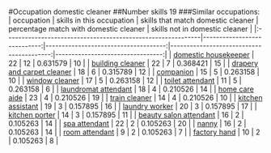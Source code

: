 #Occupation domestic cleaner
##Number skills 19
###Similar occupations:
| occupation                                                  |   skills in this occupation |   skills that match domestic cleaner |   percentage match with domestic cleaner |   skills not in domestic cleaner |
|:------------------------------------------------------------|----------------------------:|-------------------------------------:|-----------------------------------------:|---------------------------------:|
| [domestic housekeeper](domestic_housekeeper.md)             |                          22 |                                   12 |                                 0.631579 |                               10 |
| [building cleaner](building_cleaner.md)                     |                          22 |                                    7 |                                 0.368421 |                               15 |
| [drapery and carpet cleaner](drapery_and_carpet_cleaner.md) |                          18 |                                    6 |                                 0.315789 |                               12 |
| [companion](companion.md)                                   |                          15 |                                    5 |                                 0.263158 |                               10 |
| [window cleaner](window_cleaner.md)                         |                          17 |                                    5 |                                 0.263158 |                               12 |
| [toilet attendant](toilet_attendant.md)                     |                          11 |                                    5 |                                 0.263158 |                                6 |
| [laundromat attendant](laundromat_attendant.md)             |                          18 |                                    4 |                                 0.210526 |                               14 |
| [home care aide](home_care_aide.md)                         |                          23 |                                    4 |                                 0.210526 |                               19 |
| [train cleaner](train_cleaner.md)                           |                          14 |                                    4 |                                 0.210526 |                               10 |
| [kitchen assistant](kitchen_assistant.md)                   |                          19 |                                    3 |                                 0.157895 |                               16 |
| [laundry worker](laundry_worker.md)                         |                          20 |                                    3 |                                 0.157895 |                               17 |
| [kitchen porter](kitchen_porter.md)                         |                          14 |                                    3 |                                 0.157895 |                               11 |
| [beauty salon attendant](beauty_salon_attendant.md)         |                          16 |                                    2 |                                 0.105263 |                               14 |
| [spa attendant](spa_attendant.md)                           |                          22 |                                    2 |                                 0.105263 |                               20 |
| [nanny](nanny.md)                                           |                          16 |                                    2 |                                 0.105263 |                               14 |
| [room attendant](room_attendant.md)                         |                           9 |                                    2 |                                 0.105263 |                                7 |
| [factory hand](factory_hand.md)                             |                          10 |                                    2 |                                 0.105263 |                                8 |

